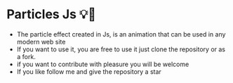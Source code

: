 # Particles Js 💡💚

- The particle effect created in Js, is an animation that can be used in any modern web site
- If you want to use it, you are free to use it just clone the repository or as a fork.
- if you want to contribute with pleasure you will be welcome
- If you like follow me and give the repository a star
